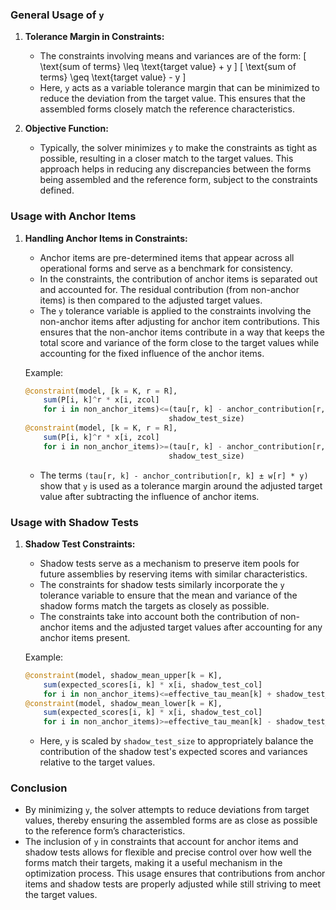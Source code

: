 ### General Usage of `y`

 1. **Tolerance Margin in Constraints:**

      + The constraints involving means and variances are of the form:
        \[
        \text{sum of terms} \leq \text{target value} + y
        \]
        \[
        \text{sum of terms} \geq \text{target value} - y
        \]
      + Here, `y` acts as a variable tolerance margin that can be minimized to reduce the deviation from the target value. This ensures that the assembled forms closely match the reference characteristics.

 2. **Objective Function:**

      + Typically, the solver minimizes `y` to make the constraints as tight as possible, resulting in a closer match to the target values. This approach helps in reducing any discrepancies between the forms being assembled and the reference form, subject to the constraints defined.

### Usage with Anchor Items

 1. **Handling Anchor Items in Constraints:**

      + Anchor items are pre-determined items that appear across all operational forms and serve as a benchmark for consistency.
      + In the constraints, the contribution of anchor items is separated out and accounted for. The residual contribution (from non-anchor items) is then compared to the adjusted target values.
      + The `y` tolerance variable is applied to the constraints involving the non-anchor items after adjusting for anchor item contributions. This ensures that the non-anchor items contribute in a way that keeps the total score and variance of the form close to the target values while accounting for the fixed influence of the anchor items.

    Example:

    ```julia
    @constraint(model, [k = K, r = R],
        sum(P[i, k]^r * x[i, zcol]
        for i in non_anchor_items)<=(tau[r, k] - anchor_contribution[r, k] + w[r] * y) *
                                    shadow_test_size)
    @constraint(model, [k = K, r = R],
        sum(P[i, k]^r * x[i, zcol]
        for i in non_anchor_items)>=(tau[r, k] - anchor_contribution[r, k] - w[r] * y) *
                                    shadow_test_size)
    ```

      + The terms `(tau[r, k] - anchor_contribution[r, k] ± w[r] * y)` show that `y` is used as a tolerance margin around the adjusted target value after subtracting the influence of anchor items.

### Usage with Shadow Tests

 1. **Shadow Test Constraints:**

      + Shadow tests serve as a mechanism to preserve item pools for future assemblies by reserving items with similar characteristics.
      + The constraints for shadow tests similarly incorporate the `y` tolerance variable to ensure that the mean and variance of the shadow forms match the targets as closely as possible.
      + The constraints take into account both the contribution of non-anchor items and the adjusted target values after accounting for any anchor items present.

    Example:

    ```julia
    @constraint(model, shadow_mean_upper[k = K],
        sum(expected_scores[i, k] * x[i, shadow_test_col]
        for i in non_anchor_items)<=effective_tau_mean[k] + shadow_test_size * y)
    @constraint(model, shadow_mean_lower[k = K],
        sum(expected_scores[i, k] * x[i, shadow_test_col]
        for i in non_anchor_items)>=effective_tau_mean[k] - shadow_test_size * y)
    ```

      + Here, `y` is scaled by `shadow_test_size` to appropriately balance the contribution of the shadow test's expected scores and variances relative to the target values.

### Conclusion

  - By minimizing `y`, the solver attempts to reduce deviations from target values, thereby ensuring the assembled forms are as close as possible to the reference form’s characteristics.
  - The inclusion of `y` in constraints that account for anchor items and shadow tests allows for flexible and precise control over how well the forms match their targets, making it a useful mechanism in the optimization process. This usage ensures that contributions from anchor items and shadow tests are properly adjusted while still striving to meet the target values.
